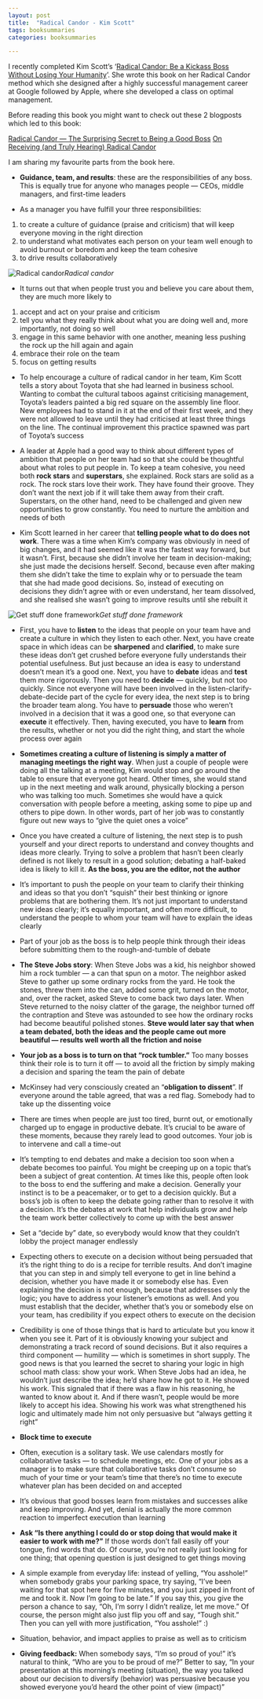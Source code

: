```yaml
---
layout: post
title:  "Radical Candor - Kim Scott"
tags: booksummaries
categories: booksummaries

---
```


I recently completed Kim Scott’s ‘[Radical Candor: Be a Kickass Boss Without Losing Your Humanity](https://www.goodreads.com/book/show/29939161-radical-candor)’. She wrote this book on her Radical Candor method which she designed after a highly successful management career at Google followed by Apple, where she developed a class on optimal management.

Before reading this book you might want to check out these 2 blogposts which led to this book:

[Radical Candor — The Surprising Secret to Being a Good Boss](http://firstround.com/review/radical-candor-the-surprising-secret-to-being-a-good-boss/)
[On Receiving (and Truly Hearing) Radical Candor](http://firstround.com/review/on-receiving-and-truly-hearing-radical-candor/)

I am sharing my favourite parts from the book here.

* **Guidance, team, and results**: these are the responsibilities of any boss. This is equally true for anyone who manages people — CEOs, middle managers, and first-time leaders

* As a manager you have fulfill your three responsibilities:
1) to create a culture of guidance (praise and criticism) that will keep everyone moving in the right direction
2) to understand what motivates each person on your team well enough to avoid burnout or boredom and keep the team cohesive
3) to drive results collaboratively

![Radical candor](https://cdn-images-1.medium.com/max/2000/1*gEoFK1aAcYcZ9JHx6Mm3Xw.png)*Radical candor*

* It turns out that when people trust you and believe you care about them, they are much more likely to
1) accept and act on your praise and criticism
2) tell you what they really think about what you are doing well and, more importantly, not doing so well
3) engage in this same behavior with one another, meaning less pushing the rock up the hill again and again
4) embrace their role on the team
5) focus on getting results

* To help encourage a culture of radical candor in her team, Kim Scott tells a story about Toyota that she had learned in business school. Wanting to combat the cultural taboos against criticising management, Toyota’s leaders painted a big red square on the assembly line floor. New employees had to stand in it at the end of their first week, and they were not allowed to leave until they had criticised at least three things on the line. The continual improvement this practice spawned was part of Toyota’s success

* A leader at Apple had a good way to think about different types of ambition that people on her team had so that she could be thoughtful about what roles to put people in. To keep a team cohesive, you need both **rock stars** and **superstars**, she explained. Rock stars are solid as a rock. The rock stars love their work. They have found their groove. They don’t want the next job if it will take them away from their craft. Superstars, on the other hand, need to be challenged and given new opportunities to grow constantly. You need to nurture the ambition and needs of both

* Kim Scott learned in her career that **telling people what to do does not work**. There was a time when Kim’s company was obviously in need of big changes, and it had seemed like it was the fastest way forward, but it wasn’t. First, because she didn’t involve her team in decision-making; she just made the decisions herself. Second, because even after making them she didn’t take the time to explain why or to persuade the team that she had made good decisions. So, instead of executing on decisions they didn’t agree with or even understand, her team dissolved, and she realised she wasn’t going to improve results until she rebuilt it

![Get stuff done framework](https://cdn-images-1.medium.com/max/2000/1*Q_jJTM7bWl3kRC3rBrT5aw.png)*Get stuff done framework*

* First, you have to **listen** to the ideas that people on your team have and create a culture in which they listen to each other. Next, you have create space in which ideas can be **sharpened** and **clarified**, to make sure these ideas don’t get crushed before everyone fully understands their potential usefulness. But just because an idea is easy to understand doesn’t mean it’s a good one. Next, you have to **debate** ideas and **test** them more rigorously. Then you need to **decide** — quickly, but not too quickly. Since not everyone will have been involved in the listen-clarify-debate-decide part of the cycle for every idea, the next step is to bring the broader team along. You have to **persuade** those who weren’t involved in a decision that it was a good one, so that everyone can **execute** it effectively. Then, having executed, you have to **learn** from the results, whether or not you did the right thing, and start the whole process over again

* **Sometimes creating a culture of listening is simply a matter of managing meetings the right way**. When just a couple of people were doing all the talking at a meeting, Kim would stop and go around the table to ensure that everyone got heard. Other times, she would stand up in the next meeting and walk around, physically blocking a person who was talking too much. Sometimes she would have a quick conversation with people before a meeting, asking some to pipe up and others to pipe down. In other words, part of her job was to constantly figure out new ways to “give the quiet ones a voice”

* Once you have created a culture of listening, the next step is to push yourself and your direct reports to understand and convey thoughts and ideas more clearly. Trying to solve a problem that hasn’t been clearly defined is not likely to result in a good solution; debating a half-baked idea is likely to kill it. **As the boss, you are the editor, not the author**

* It’s important to push the people on your team to clarify their thinking and ideas so that you don’t “squish” their best thinking or ignore problems that are bothering them. It’s not just important to understand new ideas clearly; it’s equally important, and often more difficult, to understand the people to whom your team will have to explain the ideas clearly

* Part of your job as the boss is to help people think through their ideas before submitting them to the rough-and-tumble of debate

* **The Steve Jobs story**: When Steve Jobs was a kid, his neighbor showed him a rock tumbler — a can that spun on a motor. The neighbor asked Steve to gather up some ordinary rocks from the yard. He took the stones, threw them into the can, added some grit, turned on the motor, and, over the racket, asked Steve to come back two days later. When Steve returned to the noisy clatter of the garage, the neighbor turned off the contraption and Steve was astounded to see how the ordinary rocks had become beautiful polished stones. **Steve would later say that when a team debated, both the ideas and the people came out more beautiful — results well worth all the friction and noise**

* **Your job as a boss is to turn on that “rock tumbler.”** Too many bosses think their role is to turn it off — to avoid all the friction by simply making a decision and sparing the team the pain of debate

* McKinsey had very consciously created an “**obligation to dissent**”. If everyone around the table agreed, that was a red flag. Somebody had to take up the dissenting voice

* There are times when people are just too tired, burnt out, or emotionally charged up to engage in productive debate. It’s crucial to be aware of these moments, because they rarely lead to good outcomes. Your job is to intervene and call a time-out

* It’s tempting to end debates and make a decision too soon when a debate becomes too painful. You might be creeping up on a topic that’s been a subject of great contention. At times like this, people often look to the boss to end the suffering and make a decision. Generally your instinct is to be a peacemaker, or to get to a decision quickly. But a boss’s job is often to keep the debate going rather than to resolve it with a decision. It’s the debates at work that help individuals grow and help the team work better collectively to come up with the best answer

* Set a “decide by” date, so everybody would know that they couldn’t lobby the project manager endlessly

* Expecting others to execute on a decision without being persuaded that it’s the right thing to do is a recipe for terrible results. And don’t imagine that you can step in and simply tell everyone to get in line behind a decision, whether you have made it or somebody else has. Even explaining the decision is not enough, because that addresses only the logic; you have to address your listener’s emotions as well. And you must establish that the decider, whether that’s you or somebody else on your team, has credibility if you expect others to execute on the decision

* Credibility is one of those things that is hard to articulate but you know it when you see it. Part of it is obviously knowing your subject and demonstrating a track record of sound decisions. But it also requires a third component — humility — which is sometimes in short supply.
The good news is that you learned the secret to sharing your logic in high school math class: show your work. When Steve Jobs had an idea, he wouldn’t just describe the idea; he’d share how he got to it. He showed his work. This signaled that if there was a flaw in his reasoning, he wanted to know about it. And if there wasn’t, people would be more likely to accept his idea. Showing his work was what strengthened his logic and ultimately made him not only persuasive but “always getting it right”

* **Block time to execute**

* Often, execution is a solitary task. We use calendars mostly for collaborative tasks — to schedule meetings, etc. One of your jobs as a manager is to make sure that collaborative tasks don’t consume so much of your time or your team’s time that there’s no time to execute whatever plan has been decided on and accepted

* It’s obvious that good bosses learn from mistakes and successes alike and keep improving. And yet, denial is actually the more common reaction to imperfect execution than learning

* **Ask “Is there anything I could do or stop doing that would make it easier to work with me?”** If those words don’t fall easily off your tongue, find words that do. Of course, you’re not really just looking for one thing; that opening question is just designed to get things moving

* A simple example from everyday life: instead of yelling, “You asshole!” when somebody grabs your parking space, try saying, “I’ve been waiting for that spot here for five minutes, and you just zipped in front of me and took it. Now I’m going to be late.” If you say this, you give the person a chance to say, “Oh, I’m sorry I didn’t realize, let me move.” Of course, the person might also just flip you off and say, “Tough shit.” Then you can yell with more justification, “You asshole!” :)

* Situation, behavior, and impact applies to praise as well as to criticism

* **Giving feedback:** When somebody says, “I’m so proud of you!” it’s natural to think, “Who are you to be proud of me?” Better to say, “In your presentation at this morning’s meeting (situation), the way you talked about our decision to diversify (behavior) was persuasive because you showed everyone you’d heard the other point of view (impact)”
